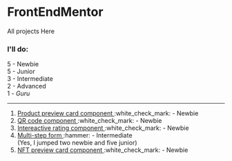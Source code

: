 # FrontEndMentor

All projects Here

### I'll do:
5 - Newbie <br>
5 - Junior <br>
3 - Intermediate <br> 
2 - Advanced <br>
1 - *Guru* <br>

***

<ol>
  <li> <a href="https://front-end-mentor-five-ochre.vercel.app/" target="_blank">Product preview card component </a> :white_check_mark: - Newbie</li>
  <li> <a href="https://qr-code-component-main-tau-ecru.vercel.app/" target="_blank">QR code component </a> :white_check_mark: - Newbie </li> 
  <li> <a href="https://interactive-rating-component-sand.vercel.app/" target="_blank">Intereactive rating component </a> :white_check_mark: - Newbie </li> 
  <li> <a href="#">Multi-step form </a> :hammer: - Intermediate </li>  (Yes, I jumped two newbie and five junior) 
  <li> <a href="https://63c5df66d2d4162fbc275417--zingy-frangollo-1f5aa5.netlify.app/" target="_blank">NFT preview card component </a> :white_check_mark: - Newbie </li> 
  
</ol>
